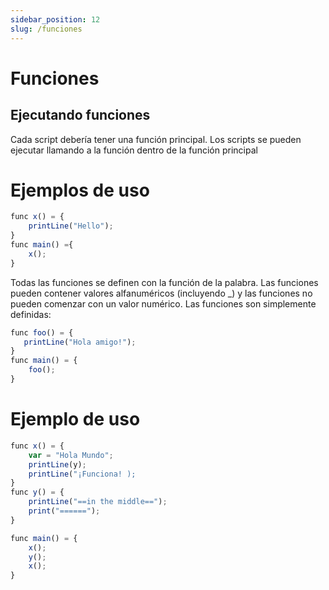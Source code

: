 ```yaml
---
sidebar_position: 12
slug: /funciones
---
```


# Funciones

## Ejecutando funciones
Cada script debería tener una función principal. Los scripts se pueden ejecutar llamando a la función dentro de la función principal

# Ejemplos de uso

```jsx
func x() = { 
    printLine("Hello"); 
}
func main() ={
    x();
}
```

Todas las funciones se definen con la función de la palabra. Las funciones pueden contener valores alfanuméricos (incluyendo _) y las funciones no pueden comenzar con un valor numérico. Las funciones son simplemente definidas:

```jsx
func foo() = {
   printLine("Hola amigo!");
}
func main() = {
    foo();
}
```

# Ejemplo de uso

```jsx
func x() = {
    var = "Hola Mundo";
    printLine(y);
    printLine("¡Funciona! );
}
func y() = {
    printLine("==in the middle==");
    print("======");
}

func main() = {
    x();
    y();
    x();
}
```